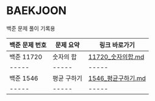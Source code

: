 # BAEKJOON
백준 문제 풀이 기록용

| 백준 문제 번호 | 문제 요약 | 링크 바로가기 |
|-----|-----|-----|
| 백준 11720 | 숫자의 합 | [11720_숫자의합.md](11720_숫자의합.md) |
|-----|-----|-----|
| 백준 1546 | 평균 구하기 | [1546_평균구하기.md](1546_평균구하기.md) |
|-----|-----|-----|
